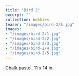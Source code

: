 ```yaml
---
title: "Bird 2"
excerpt: ""
collection: hobbies
teaser: "/images/bird-2/5.jpg"
images:
- "/images/bird-2/1.jpg"
- "/images/bird-2/2.jpg"
- "/images/bird-2/3.jpg"
- "/images/bird-2/4.jpg"
- "/images/bird-2/5.jpg"
---
```

Chalk pastel, 11 x 14 in.